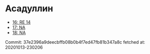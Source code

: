 # Асадуллин
- [16: RE 14](16.md)
- [17: NA](17.md)
- [18: NA](18.md)

Commit: 37e2396a9deecbffb08b0b4f7ed47fb81b347a8c
 fetched at: 20201013-230206
